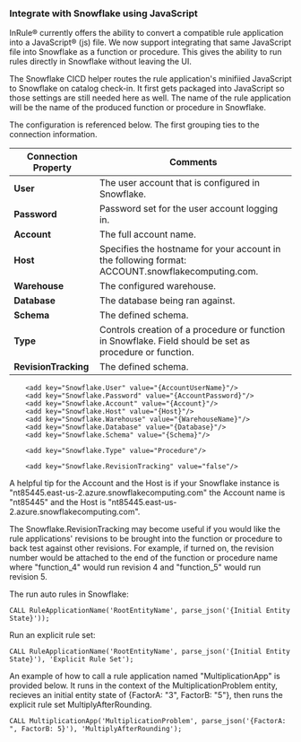 ### Integrate with Snowflake using JavaScript

InRule® currently offers the ability to convert a compatible rule application into a JavaScript® (js) file. We now support integrating that same JavaScript file into Snowflake as a function or procedure. This gives the ability to run rules directly in Snowflake without leaving the UI.

The Snowflake CICD helper routes the rule application's minifiied JavaScript to Snowflake on catalog check-in. It first gets packaged into JavaScript so those settings are still needed here as well. The name of the rule application will be the name of the produced function or procedure in Snowflake. 


The configuration is referenced below. The first grouping ties to the connection information. 

|Connection Property | Comments
--- | ---
|**User**| The user account that is configured in Snowflake.
|**Password**| Password set for the user account logging in.
|**Account**| The full account name.
|**Host**| Specifies the hostname for your account in the following format: ACCOUNT.snowflakecomputing.com.
|**Warehouse**| The configured warehouse.
|**Database**| The database being ran against.
|**Schema**| The defined schema.
|**Type**| Controls creation of a procedure or function in Snowflake. Field should be set as procedure or function.
|**RevisionTracking**| The defined schema.

````
	<add key="Snowflake.User" value="{AccountUserName}"/>
	<add key="Snowflake.Password" value="{AccountPassword}"/>
	<add key="Snowflake.Account" value="{Account}"/>
	<add key="Snowflake.Host" value="{Host}"/>
	<add key="Snowflake.Warehouse" value="{WarehouseName}"/>
	<add key="Snowflake.Database" value="{Database}"/>
	<add key="Snowflake.Schema" value="{Schema}"/>
  
	<add key="Snowflake.Type" value="Procedure"/>
	
	<add key="Snowflake.RevisionTracking" value="false"/>
````

A helpful tip for the Account and the Host is if your Snowflake instance is "nt85445.east-us-2.azure.snowflakecomputing.com" the Account name is "nt85445" and the Host is "nt85445.east-us-2.azure.snowflakecomputing.com".

The Snowflake.RevisionTracking may become useful if you would like the rule applications' revisions to be brought into the function or procedure to back test against other revisions. For example, if turned on, the revision number would be attached to the end of the function or procedure name where "function_4" would run revision 4 and "function_5" would run revision 5.

The run auto rules in Snowflake:
````
CALL RuleApplicationName('RootEntityName', parse_json('{Initial Entity State}'));
````
Run an explicit rule set:
````
CALL RuleApplicationName('RootEntityName', parse_json('{Initial Entity State}'), 'Explicit Rule Set');
````

An example of how to call a rule application named "MultiplicationApp" is provided below. It runs in the context of the MultiplicationProblem entity, recieves an initial entity state of {FactorA: "3", FactorB: "5"}, then runs the explicit rule set MultiplyAfterRounding.
````
CALL MultiplicationApp('MultiplicationProblem', parse_json('{FactorA: ", FactorB: 5}'), 'MultiplyAfterRounding');
````
